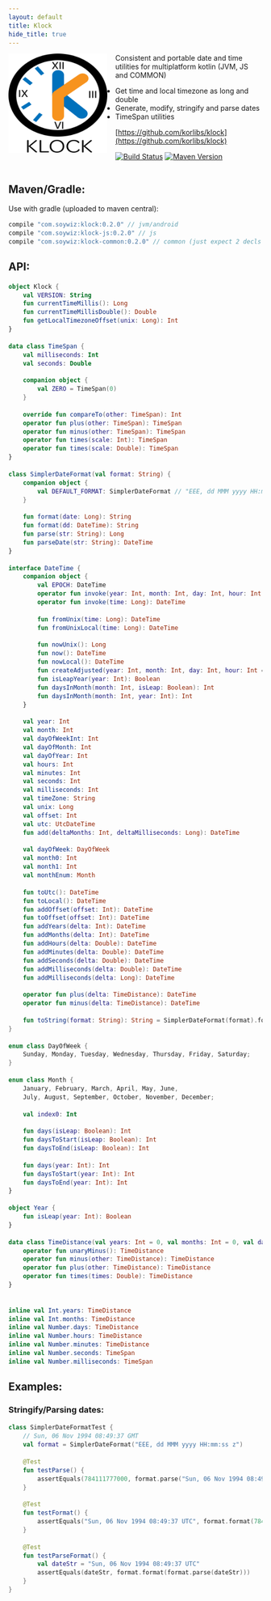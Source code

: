 ```yaml
---
layout: default
title: Klock
hide_title: true
---
```


<img src="/i/logos/klock.svg" width="196" height="196" style="float: left;margin: 0 16px 16px 0;" alt="klock Date and Time" />

Consistent and portable date and time utilities for multiplatform kotlin (JVM, JS and COMMON)

  * Get time and local timezone as long and double
  * Generate, modify, stringify and parse dates
  * TimeSpan utilities

[https://github.com/korlibs/klock](https://github.com/korlibs/klock)

[![Build Status](https://travis-ci.org/korlibs/klock.svg?branch=master)](https://travis-ci.org/korlibs/klock)
[![Maven Version](https://img.shields.io/github/tag/korlibs/klock.svg?style=flat&label=maven)](http://search.maven.org/#search%7Cga%7C1%7Ca%3A%22klock%22)

<div style="clear: both;"></div>

## Maven/Gradle:

Use with gradle (uploaded to maven central):

```groovy
compile "com.soywiz:klock:0.2.0" // jvm/android
compile "com.soywiz:klock-js:0.2.0" // js
compile "com.soywiz:klock-common:0.2.0" // common (just expect 2 decls in Klock)
```

## API:

```kotlin
object Klock {
	val VERSION: String
	fun currentTimeMillis(): Long
	fun currentTimeMillisDouble(): Double
	fun getLocalTimezoneOffset(unix: Long): Int
}

data class TimeSpan {
	val milliseconds: Int
	val seconds: Double

	companion object {
		val ZERO = TimeSpan(0)
	}

	override fun compareTo(other: TimeSpan): Int
	operator fun plus(other: TimeSpan): TimeSpan
	operator fun minus(other: TimeSpan): TimeSpan
	operator fun times(scale: Int): TimeSpan
	operator fun times(scale: Double): TimeSpan
}

class SimplerDateFormat(val format: String) {
	companion object {
		val DEFAULT_FORMAT: SimplerDateFormat // "EEE, dd MMM yyyy HH:mm:ss z"
	}

	fun format(date: Long): String
	fun format(dd: DateTime): String
	fun parse(str: String): Long
	fun parseDate(str: String): DateTime
}

interface DateTime {
	companion object {
		val EPOCH: DateTime
		operator fun invoke(year: Int, month: Int, day: Int, hour: Int = 0, minute: Int = 0, second: Int = 0, milliseconds: Int = 0): DateTime
		operator fun invoke(time: Long): DateTime

		fun fromUnix(time: Long): DateTime
		fun fromUnixLocal(time: Long): DateTime

		fun nowUnix(): Long
		fun now(): DateTime
		fun nowLocal(): DateTime
		fun createAdjusted(year: Int, month: Int, day: Int, hour: Int = 0, minute: Int = 0, second: Int = 0, milliseconds: Int = 0): DateTime
		fun isLeapYear(year: Int): Boolean
		fun daysInMonth(month: Int, isLeap: Boolean): Int
		fun daysInMonth(month: Int, year: Int): Int
	}
	
	val year: Int
	val month: Int
	val dayOfWeekInt: Int
	val dayOfMonth: Int
	val dayOfYear: Int
	val hours: Int
	val minutes: Int
	val seconds: Int
	val milliseconds: Int
	val timeZone: String
	val unix: Long
	val offset: Int
	val utc: UtcDateTime
	fun add(deltaMonths: Int, deltaMilliseconds: Long): DateTime

	val dayOfWeek: DayOfWeek
	val month0: Int
	val month1: Int
	val monthEnum: Month
	
	fun toUtc(): DateTime
	fun toLocal(): DateTime
	fun addOffset(offset: Int): DateTime
	fun toOffset(offset: Int): DateTime
	fun addYears(delta: Int): DateTime
	fun addMonths(delta: Int): DateTime
	fun addHours(delta: Double): DateTime
	fun addMinutes(delta: Double): DateTime
	fun addSeconds(delta: Double): DateTime
	fun addMilliseconds(delta: Double): DateTime
	fun addMilliseconds(delta: Long): DateTime

	operator fun plus(delta: TimeDistance): DateTime
	operator fun minus(delta: TimeDistance): DateTime

	fun toString(format: String): String = SimplerDateFormat(format).format(this)
}

enum class DayOfWeek {
	Sunday, Monday, Tuesday, Wednesday, Thursday, Friday, Saturday;
}

enum class Month {
	January, February, March, April, May, June,
	July, August, September, October, November, December;

	val index0: Int

	fun days(isLeap: Boolean): Int
	fun daysToStart(isLeap: Boolean): Int
	fun daysToEnd(isLeap: Boolean): Int

	fun days(year: Int): Int
	fun daysToStart(year: Int): Int
	fun daysToEnd(year: Int): Int
}

object Year {
    fun isLeap(year: Int): Boolean
}

data class TimeDistance(val years: Int = 0, val months: Int = 0, val days: Double = 0.0, val hours: Double = 0.0, val minutes: Double = 0.0, val seconds: Double = 0.0, val milliseconds: Double = 0.0) {
	operator fun unaryMinus(): TimeDistance
	operator fun minus(other: TimeDistance): TimeDistance
	operator fun plus(other: TimeDistance): TimeDistance
	operator fun times(times: Double): TimeDistance
}


inline val Int.years: TimeDistance
inline val Int.months: TimeDistance
inline val Number.days: TimeDistance
inline val Number.hours: TimeDistance
inline val Number.minutes: TimeDistance
inline val Number.seconds: TimeSpan
inline val Number.milliseconds: TimeSpan

```

## Examples:

### Stringify/Parsing dates:

```kotlin
class SimplerDateFormatTest {
	// Sun, 06 Nov 1994 08:49:37 GMT
	val format = SimplerDateFormat("EEE, dd MMM yyyy HH:mm:ss z")

	@Test
	fun testParse() {
		assertEquals(784111777000, format.parse("Sun, 06 Nov 1994 08:49:37 UTC"))
	}

	@Test
	fun testFormat() {
		assertEquals("Sun, 06 Nov 1994 08:49:37 UTC", format.format(784111777000))
	}

	@Test
	fun testParseFormat() {
		val dateStr = "Sun, 06 Nov 1994 08:49:37 UTC"
		assertEquals(dateStr, format.format(format.parse(dateStr)))
	}
}


```